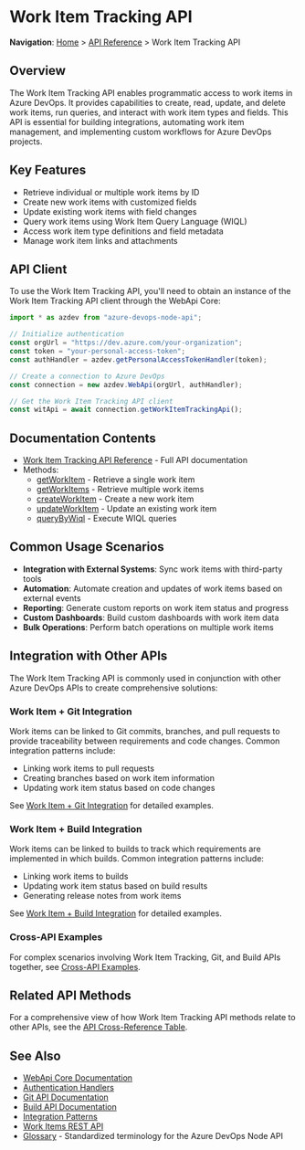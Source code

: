 # Work Item Tracking API

**Navigation**: [Home](../../index.md) > [API Reference](../index.md) > Work Item Tracking API

## Overview

The Work Item Tracking API enables programmatic access to work items in Azure DevOps. It provides capabilities to create, read, update, and delete work items, run queries, and interact with work item types and fields. This API is essential for building integrations, automating work item management, and implementing custom workflows for Azure DevOps projects.

## Key Features

- Retrieve individual or multiple work items by ID
- Create new work items with customized fields
- Update existing work items with field changes
- Query work items using Work Item Query Language (WIQL)
- Access work item type definitions and field metadata
- Manage work item links and attachments

## API Client

To use the Work Item Tracking API, you'll need to obtain an instance of the Work Item Tracking API client through the WebApi Core:

```typescript
import * as azdev from "azure-devops-node-api";

// Initialize authentication
const orgUrl = "https://dev.azure.com/your-organization";
const token = "your-personal-access-token";
const authHandler = azdev.getPersonalAccessTokenHandler(token);

// Create a connection to Azure DevOps
const connection = new azdev.WebApi(orgUrl, authHandler);

// Get the Work Item Tracking API client
const witApi = await connection.getWorkItemTrackingApi();
```

## Documentation Contents

- [Work Item Tracking API Reference](./work-item-tracking-api.md) - Full API documentation
- Methods:
  - [getWorkItem](./methods/get-work-item.md) - Retrieve a single work item
  - [getWorkItems](./methods/get-work-items.md) - Retrieve multiple work items
  - [createWorkItem](./methods/create-work-item.md) - Create a new work item
  - [updateWorkItem](./methods/update-work-item.md) - Update an existing work item
  - [queryByWiql](./methods/query-work-items.md) - Execute WIQL queries

## Common Usage Scenarios

- **Integration with External Systems**: Sync work items with third-party tools
- **Automation**: Automate creation and updates of work items based on external events
- **Reporting**: Generate custom reports on work item status and progress
- **Custom Dashboards**: Build custom dashboards with work item data
- **Bulk Operations**: Perform batch operations on multiple work items

## Integration with Other APIs

The Work Item Tracking API is commonly used in conjunction with other Azure DevOps APIs to create comprehensive solutions:

### Work Item + Git Integration

Work items can be linked to Git commits, branches, and pull requests to provide traceability between requirements and code changes. Common integration patterns include:

- Linking work items to pull requests
- Creating branches based on work item information
- Updating work item status based on code changes

See [Work Item + Git Integration](../integration-patterns/work-item-git-integration.md) for detailed examples.

### Work Item + Build Integration

Work items can be linked to builds to track which requirements are implemented in which builds. Common integration patterns include:

- Linking work items to builds
- Updating work item status based on build results
- Generating release notes from work items

See [Work Item + Build Integration](../integration-patterns/work-item-build-integration.md) for detailed examples.

### Cross-API Examples

For complex scenarios involving Work Item Tracking, Git, and Build APIs together, see [Cross-API Examples](../integration-patterns/cross-api-examples.md).

## Related API Methods

For a comprehensive view of how Work Item Tracking API methods relate to other APIs, see the [API Cross-Reference Table](../integration-patterns/api-cross-reference-table.md).

## See Also

- [WebApi Core Documentation](../webapi-core/webapi-core.md)
- [Authentication Handlers](../webapi-core/authentication-handlers.md)
- [Git API Documentation](../git-api/README.md)
- [Build API Documentation](../build-api/README.md)
- [Integration Patterns](../integration-patterns/README.md)
- [Work Items REST API](https://learn.microsoft.com/en-us/rest/api/azure/devops/wit/?view=azure-devops-rest-7.1)
- [Glossary](../../glossary.md) - Standardized terminology for the Azure DevOps Node API